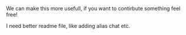 We can make this more usefull, if you want to contirbute something feel free! 

I need better readme file, like adding alias chat etc.
